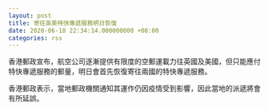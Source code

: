 ```yaml
---
layout: post
title: 寄往英美特快專遞服務明日恢復
date: 2020-06-18 22:34:14.000000000 +08:00
categories: rss
---
```


香港郵政宣布，航空公司逐漸提供有限度的空郵運載力往英國及美國，但只能應付特快專遞服務的郵量，明日會首先恢復寄往兩國的特快專遞服務。

香港郵政表示，當地郵政機關通知其運作仍因疫情受到影響，因此當地的派遞將會有所延誤。
